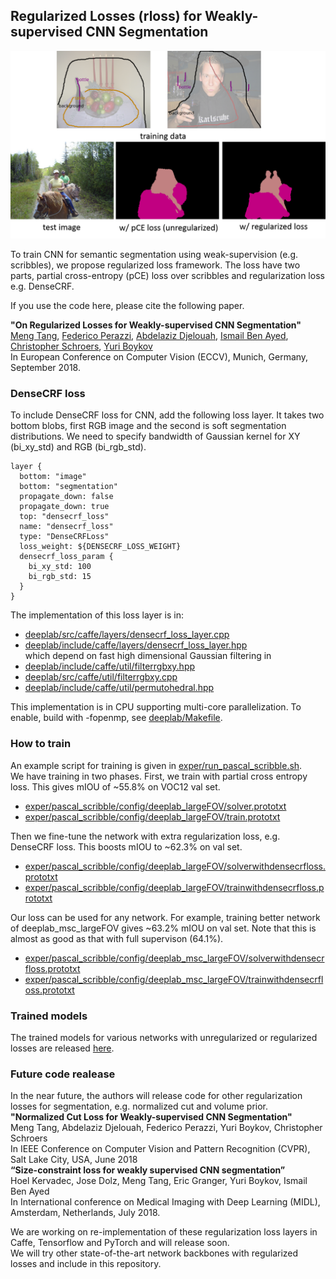 ## Regularized Losses (rloss) for Weakly-supervised CNN Segmentation

<span align="center"><img src="teaser.png" alt="" width="800"/></span>

To train CNN for semantic segmentation using weak-supervision (e.g. scribbles), we propose regularized loss framework.
The loss have two parts, partial cross-entropy (pCE) loss over scribbles and regularization loss e.g. DenseCRF.

If you use the code here, please cite the following paper.

**"On Regularized Losses for Weakly-supervised CNN Segmentation"**</br>
[Meng Tang](http://cs.uwaterloo.ca/~m62tang), [Federico Perazzi](https://fperazzi.github.io/), [Abdelaziz Djelouah](https://adjelouah.github.io/), [Ismail Ben Ayed](https://profs.etsmtl.ca/ibenayed/), [Christopher Schroers](https://www.disneyresearch.com/people/christopher-schroers/), [Yuri Boykov](https://cs.uwaterloo.ca/about/people/yboykov)</br>
In European Conference on Computer Vision (ECCV), Munich, Germany, September 2018.

### DenseCRF loss ###
To include DenseCRF loss for CNN, add the following loss layer. It takes two bottom blobs, first RGB image and the second is soft segmentation distributions. We need to specify bandwidth of Gaussian kernel for XY (bi_xy_std) and RGB (bi_rgb_std).
```
layer {
  bottom: "image"
  bottom: "segmentation"
  propagate_down: false
  propagate_down: true
  top: "densecrf_loss"
  name: "densecrf_loss"
  type: "DenseCRFLoss"
  loss_weight: ${DENSECRF_LOSS_WEIGHT}
  densecrf_loss_param {
    bi_xy_std: 100
    bi_rgb_std: 15
  }
}
```
The implementation of this loss layer is in:
* <a href="deeplab/src/caffe/layers/densecrf_loss_layer.cpp" alt=#>deeplab/src/caffe/layers/densecrf_loss_layer.cpp</a>
* <a href="deeplab/include/caffe/layers/densecrf_loss_layer.hpp" alt=#>deeplab/include/caffe/layers/densecrf_loss_layer.hpp</a>
</br>which depend on fast high dimensional Gaussian filtering in
* <a href="deeplab/include/caffe/util/filterrgbxy.hpp" alt=#>deeplab/include/caffe/util/filterrgbxy.hpp</a>
* <a href="deeplab/src/caffe/util/filterrgbxy.cpp" alt=#>deeplab/src/caffe/util/filterrgbxy.cpp</a>
* <a href="deeplab/include/caffe/util/permutohedral.hpp" alt=#>deeplab/include/caffe/util/permutohedral.hpp</a>

This implementation is in CPU supporting multi-core parallelization. To enable, build with -fopenmp, see <a href="deeplab/Makefile" alt=#>deeplab/Makefile</a>.

### How to train ###
An example script for training is given in <a href="exper/run_pascal_scribble.sh" alt=#>exper/run_pascal_scribble.sh</a>.
</br>We have training in two phases. First, we train with partial cross entropy loss. This gives mIOU of ~55.8% on VOC12 val set.
* <a href="exper/pascal_scribble/config/deeplab_largeFOV/solver.prototxt" alt=#>exper/pascal_scribble/config/deeplab_largeFOV/solver.prototxt</a>
* <a href="exper/pascal_scribble/config/deeplab_largeFOV/train.prototxt" alt=#>exper/pascal_scribble/config/deeplab_largeFOV/train.prototxt</a>

Then we fine-tune the network with extra regularization loss, e.g. DenseCRF loss. This boosts mIOU to ~62.3% on val set.
* <a href="exper/pascal_scribble/config/deeplab_largeFOV/solverwithdensecrfloss.prototxt" alt=#>exper/pascal_scribble/config/deeplab_largeFOV/solverwithdensecrfloss.prototxt</a>
* <a href="exper/pascal_scribble/config/deeplab_largeFOV/trainwithdensecrf.prototxt" alt=#>exper/pascal_scribble/config/deeplab_largeFOV/trainwithdensecrfloss.prototxt</a>

Our loss can be used for any network. For example, training better network of deeplab_msc_largeFOV gives ~63.2% mIOU on val set. Note that this is almost as good as that with full supervison (64.1%).
* <a href="exper/pascal_scribble/config/deeplab_msc_largeFOV/solverwithdensecrfloss.prototxt" alt=#>exper/pascal_scribble/config/deeplab_msc_largeFOV/solverwithdensecrfloss.prototxt</a>
* <a href="exper/pascal_scribble/config/deeplab_msc_largeFOV/trainwithdensecrf.prototxt" alt=#>exper/pascal_scribble/config/deeplab_msc_largeFOV/trainwithdensecrfloss.prototxt</a>

### Trained models ###
The trained models for various networks with unregularized or regularized losses are released <a href="https://cs.uwaterloo.ca/~m62tang/rloss/" alt=#>here</a>.

### Future code realease ###
In the near future, the authors will release code for other regularization losses for segmentation, e.g. normalized cut and volume prior.</br>
**"Normalized Cut Loss for Weakly-supervised CNN Segmentation"**</br>
Meng Tang, Abdelaziz Djelouah, Federico Perazzi, Yuri Boykov, Christopher Schroers</br>
In IEEE Conference on Computer Vision and Pattern Recognition (CVPR), Salt Lake City, USA, June 2018</br>
**“Size-constraint	loss	for	weakly	supervised	CNN	segmentation”**</br>
Hoel Kervadec, Jose Dolz, Meng Tang, Eric Granger, Yuri Boykov, Ismail Ben Ayed</br>
In	International	conference on	Medical	Imaging	with	Deep	Learning	(MIDL),	Amsterdam,	Netherlands,	July	2018.</br>

We are working on re-implementation of these regularization loss layers in Caffe, Tensorflow and PyTorch and will release soon.</br>
We will try other state-of-the-art network backbones with regularized losses and include in this repository.
